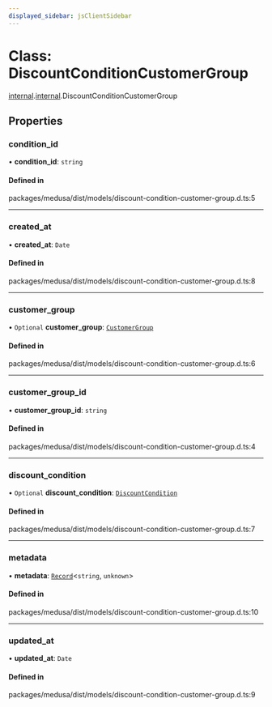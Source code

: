 ```yaml
---
displayed_sidebar: jsClientSidebar
---
```


# Class: DiscountConditionCustomerGroup

[internal](../modules/internal-8.md).[internal](../modules/internal-8.internal.md).DiscountConditionCustomerGroup

## Properties

### condition\_id

• **condition\_id**: `string`

#### Defined in

packages/medusa/dist/models/discount-condition-customer-group.d.ts:5

___

### created\_at

• **created\_at**: `Date`

#### Defined in

packages/medusa/dist/models/discount-condition-customer-group.d.ts:8

___

### customer\_group

• `Optional` **customer\_group**: [`CustomerGroup`](internal-3.CustomerGroup.md)

#### Defined in

packages/medusa/dist/models/discount-condition-customer-group.d.ts:6

___

### customer\_group\_id

• **customer\_group\_id**: `string`

#### Defined in

packages/medusa/dist/models/discount-condition-customer-group.d.ts:4

___

### discount\_condition

• `Optional` **discount\_condition**: [`DiscountCondition`](internal-3.DiscountCondition.md)

#### Defined in

packages/medusa/dist/models/discount-condition-customer-group.d.ts:7

___

### metadata

• **metadata**: [`Record`](../modules/internal.md#record)<`string`, `unknown`\>

#### Defined in

packages/medusa/dist/models/discount-condition-customer-group.d.ts:10

___

### updated\_at

• **updated\_at**: `Date`

#### Defined in

packages/medusa/dist/models/discount-condition-customer-group.d.ts:9
